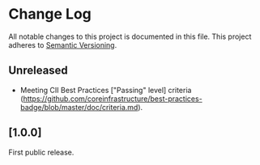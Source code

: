 # Change Log

All notable changes to this project is documented in this file.
This project adheres to [Semantic Versioning](http://semver.org/).

## Unreleased

- Meeting CII Best Practices ["Passing" level] criteria (https://github.com/coreinfrastructure/best-practices-badge/blob/master/doc/criteria.md).

## [1.0.0]

First public release.
